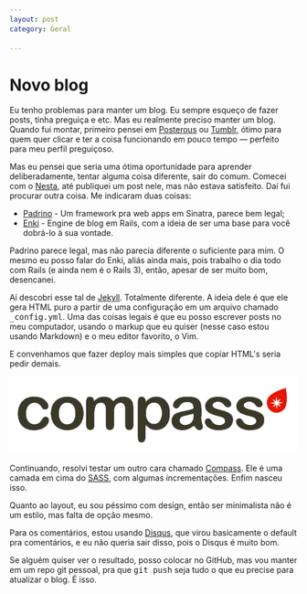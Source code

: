 ```yaml
---
layout: post
category: Geral

---
```


# Novo blog

Eu tenho problemas para manter um blog. Eu sempre esqueço de fazer posts, tinha
preguiça e etc. Mas eu realmente preciso manter um blog. Quando fui montar,
primeiro pensei em [Posterous](http://posterous.com/) ou
[Tumblr](http://www.tumblr.com), ótimo para quem quer clicar e ter a coisa
funcionando em pouco tempo &mdash; perfeito para meu perfil preguiçoso.

Mas eu pensei que seria uma ótima oportunidade para aprender deliberadamente,
tentar alguma coisa diferente, sair do comum. Comecei com o
[Nesta](http://effectif.com/nesta/), até publiquei um post nele, mas não estava
satisfeito. Daí fui procurar outra coisa. Me indicaram duas coisas:

* [Padrino](http://www.padrinorb.com/) - Um framework pra web apps em Sinatra,
  parece bem legal;
* [Enki](http://www.enkiblog.com/) - Engine de blog em Rails, com a ideia de ser
  uma base para você dobrá-lo à sua vontade.

Padrino parece legal, mas não parecia diferente o suficiente para mim. O mesmo
eu posso falar do Enki, aliás ainda mais, pois trabalho o dia todo com Rails (e
ainda nem é o Rails 3), então, apesar de ser muito bom, desencanei.

Aí descobri esse tal de [Jekyll](http://github.com/mojombo/jekyll).
Totalmente diferente. A ideia dele é que ele gera HTML puro a partir
de uma configuração em um arquivo chamado <kbd>\_config.yml</kbd>. Uma das
coisas legais é que eu posso escrever posts no meu computador, usando o markup
que eu quiser (nesse caso estou usando Markdown) e o meu editor favorito, o Vim.

E convenhamos que fazer deploy mais simples que copiar HTML's seria pedir demais.

![Compass](/images/posts/novo-blog/compass.png)

Continuando, resolvi testar um outro cara chamado
[Compass](http://compass-style.org/). Ele é uma camada em cima do
[SASS](http://sass-lang.com/), com algumas incrementações. Enfim nasceu isso.

Quanto ao layout, eu sou péssimo com design, então ser minimalista não é um
estilo, mas falta de opção mesmo.

Para os comentários, estou usando [Disqus](http://www.disqus.com), que virou
basicamente o default pra comentários, e eu não queria sair disso, pois o Disqus
é muito bom.

Se alguém quiser ver o resultado, posso colocar no GitHub, mas vou manter em um
repo git pessoal, pra que <kbd>git push</kbd> seja tudo o que eu precise para
atualizar o blog. É isso.
